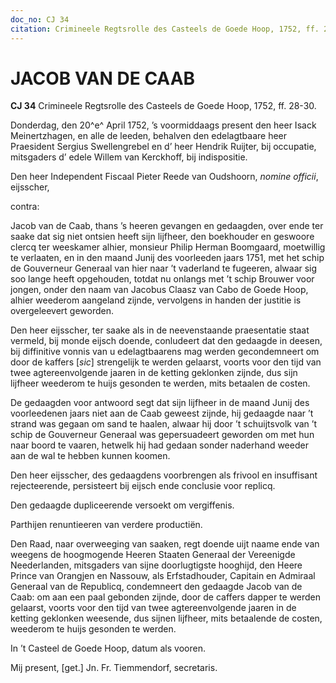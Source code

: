 ```yaml
---
doc_no: CJ 34
citation: Crimineele Regtsrolle des Casteels de Goede Hoop, 1752, ff. 28-30.
---
```


# JACOB VAN DE CAAB

**CJ 34** Crimineele Regtsrolle des Casteels de Goede Hoop, 1752, ff. 28-30.

Donderdag, den 20^e^ April 1752, ’s voormiddaags present den heer Isack Meinertzhagen, en alle de leeden, behalven den edelagtbaare heer Praesident Sergius Swellengrebel en d’ heer Hendrik Ruijter, bij occupatie, mitsgaders d’ edele Willem van Kerckhoff, bij indispositie.

Den heer Independent Fiscaal Pieter Reede van Oudshoorn, *nomine officii*, eijsscher,

contra:

Jacob van de Caab, thans ’s heeren gevangen en gedaagden, over ende ter saake dat sig niet ontsien heeft sijn lijfheer, den boekhouder en geswoore clercq ter weeskamer alhier, monsieur Philip Herman Boomgaard, moetwillig te verlaaten, en in den maand Junij des voorleeden jaars 1751, met het schip de Gouverneur Generaal van hier naar ’t vaderland te fugeeren, alwaar sig soo lange heeft opgehouden, totdat nu onlangs met ’t schip Brouwer voor jongen, onder den naam van Jacobus Claasz van Cabo de Goede Hoop, alhier weederom aangeland zijnde, vervolgens in handen der justitie is overgeleevert geworden.

Den heer eijsscher, ter saake als in de neevenstaande praesentatie staat vermeld, bij monde eijsch doende, conludeert dat den gedaagde in deesen, bij diffinitive vonnis van u edelagtbaarens mag werden gecondemneert om door de kaffers \[*sic*\] strengelijk te werden gelaarst, voorts voor den tijd van twee agtereenvolgende jaaren in de ketting geklonken zijnde, dus sijn lijfheer weederom te huijs gesonden te werden, mits betaalen de costen.

De gedaagden voor antwoord segt dat sijn lijfheer in de maand Junij des voorleedenen jaars niet aan de Caab geweest zijnde, hij gedaagde naar ’t strand was gegaan om sand te haalen, alwaar hij door ’t schuijtsvolk van ’t schip de Gouverneur Generaal was gepersuadeert geworden om met hun naar boord te vaaren, hetwelk hij had gedaan sonder naderhand weeder aan de wal te hebben kunnen koomen.

Den heer eijsscher, des gedaagdens voorbrengen als frivool en insuffisant rejecteerende, persisteert bij eijsch ende conclusie voor replicq.

Den gedaagde dupliceerende versoekt om vergiffenis.

Parthijen renuntieeren van verdere productiën.

Den Raad, naar overweeging van saaken, regt doende uijt naame ende van weegens de hoogmogende Heeren Staaten Generaal der Vereenigde Neederlanden, mitsgaders van sijne doorlugtigste hooghijd, den Heere Prince van Orangjen en Nassouw, als Erfstadhouder, Capitain en Admiraal Generaal van de Republicq, condemneert den gedaagde Jacob van de Caab: om aan een paal gebonden zijnde, door de caffers dapper te werden gelaarst, voorts voor den tijd van twee agtereenvolgende jaaren in de ketting geklonken weesende, dus sijnen lijfheer, mits betaalende de costen, weederom te huijs gesonden te werden.

In ’t Casteel de Goede Hoop, datum als vooren.

Mij present, \[get.\] Jn. Fr. Tiemmendorf, secretaris.
